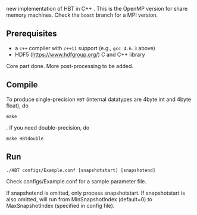 new implementation of HBT in C++ . This is the OpenMP version for share memory machines. Check the `boost` branch for a MPI version.

## Prerequisites

- a `c++` compiler with `c++11` support (e.g., `gcc 4.6.3` above)
- HDF5 (https://www.hdfgroup.org/) C and C++ library

Core part done. More post-processing to be added.

## Compile
To produce single-precision `HBT` (internal datatypes are 4byte int and 4byte float), do

	make

. If you need double-precision, do

    make HBTdouble
 
## Run
 
    ./HBT configs/Example.conf [snapshotstart] [snapshotend]

Check configs/Example.conf for a sample parameter file.

If snapshotend is omitted, only process snapshotstart. If snapshotstart is also omitted, will run from MinSnapshotIndex (default=0) to MaxSnapshotIndex (specified in config file).